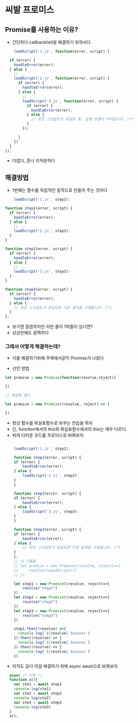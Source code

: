 # 씨발 프로미스

## Promise를 사용하는 이유?

- 간단하다 callbackhell을 해결하기 위햐서다.

```js
    loadScript('1.js', function(error, script) {

  if (error) {
    handleError(error);
  } else {
    // ...
    loadScript('2.js', function(error, script) {
      if (error) {
        handleError(error);
      } else {
        // ...
        loadScript('3.js', function(error, script) {
          if (error) {
            handleError(error);
          } else {
            // 모든 스크립트가 로딩된 후, 실행 흐름이 이어집니다. (*)
          }
        });

      }
    })
  }
});
```
- 더럽다, 존나 지저분하다

## 해결방법 

- 1번째는 함수를 독립적인 동작으로 만들어 주는 것이다

```js
    loadScript('1.js', step1);

function step1(error, script) {
  if (error) {
    handleError(error);
  } else {
    // ...
    loadScript('2.js', step2);
  }
}

function step2(error, script) {
  if (error) {
    handleError(error);
  } else {
    // ...
    loadScript('3.js', step3);
  }
}

function step3(error, script) {
  if (error) {
    handleError(error);
  } else {
    // 모든 스크립트가 로딩되면 다른 동작을 수행합니다. (*)
  }
};
```
- 보기엔 깔끔하지만 이런 줄이 1억줄이 있다면?
- 상상만해도 끔찍하다

### 그래서 어떻게 해결하는데?

- 이를 해결하기위해 주제에서같이 Promise가 나왔다

* 선언 방법
```js
let promise = new Promise(function(resolve,reject){

})

// 화살표 함수

let promise = new Promise((resolve, reject) => {

})

```
- 항상 함수를 화살표함수로 바꾸는 연습을 하자
- 단, function에서의 this와 화살표함수에서의 this는 매우 다르다.
- 위의 더러운 코드를 프로미스로 바꿔보자
```js

    loadScript('1.js', step1);

    function step1(error, script) {
    if (error) {
        handleError(error);
    } else {
        loadScript('2.js', step2);
    }
    }

    function step2(error, script) {
    if (error) {
        handleError(error);
    } else {
        loadScript('3.js', step3);
    }
    }

    function step3(error, script) {
    if (error) {
        handleError(error);
    } else {
        // 모든 스크립트가 로딩되면 다른 동작을 수행합니다. (*)
    }
    };
    // 이 긴줄을
    // let promise = new Promise((resolve, reject)=>{
    //     resolve(looadScript())
    // })

    let step1 = new Promise((resolve, reject)=>{
        resolve("step1")
    })
    let step2 = new Promise((resolve, reject)=>{
        resolve("step2")
    })
    let step3 = new Promise((resolve, reject)=>{
        resolve("step3")
    })

    step1.then((resolve) =>{
      console.log(`${resolve} Success`)
    }).then((resolve) => {
      console.log(`${resolve} Success`)
    }).then((resolve) => {
      console.log(`${resolve} Success`)
    })
```

- 아직도 길다 이걸 해결하기 위해 async await으로 바꿔보자
```js
  async /* 선언 */
  function a(){
    var ste1 = await step1
    console.log(ste1)
    var ste2 = await step2
    console.log(ste2)
    var ste3 = await step3
    console.log(ste3)
  }
  a();
```